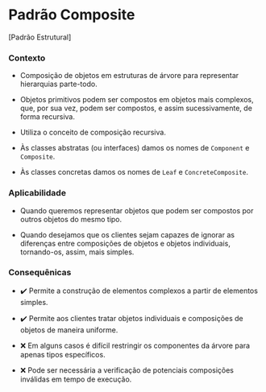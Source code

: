 # Padrão Composite

[Padrão Estrutural]

<h3>Contexto</h3>

- Composição de objetos em estruturas de árvore para representar hierarquias parte-todo.

- Objetos primitivos podem ser compostos em objetos mais complexos, que, por sua vez, podem ser compostos, e assim sucessivamente, de forma recursiva.

- Utiliza o conceito de composição recursiva.

- Às classes abstratas (ou interfaces) damos os nomes de `Component` e `Composite`.

- Às classes concretas damos os nomes de `Leaf` e `ConcreteComposite`.

<h3>Aplicabilidade</h3>

- Quando queremos representar objetos que podem ser compostos por outros objetos do mesmo tipo.

- Quando desejamos que os clientes sejam capazes de ignorar as diferenças entre composições de objetos e objetos individuais, tornando-os, assim, mais simples.

<h3>Consequênicas</h3>

- :heavy_check_mark: Permite a construção de elementos complexos a partir de elementos simples.

- :heavy_check_mark: Permite aos clientes tratar objetos individuais e composições de objetos de maneira uniforme.

- :x: Em alguns casos é difícil restringir os componentes da árvore para apenas tipos específicos.

- :x: Pode ser necessária a verificação de potenciais composições inválidas em tempo de execução.
